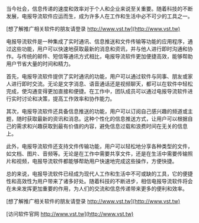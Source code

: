当今社会，信息传递的速度和效率对于个人和企业来说至关重要。随着科技的不断发展，电报导流软件应运而生，成为许多人在工作和生活中必不可少的工具之一。

[想了解推广相关软件的朋友请登录 http://www.vst.tw](http://www.vst.tw)

电报导流软件是一种集成了实时通讯、信息推送和文件传输等功能的应用程序，通过这些功能，用户可以快速地获取最新的消息和资讯，并与他人进行即时沟通和协作。与传统的邮件、短信等通讯方式相比，电报导流软件更加便捷高效，能够帮助用户节省大量的时间和精力。

首先，电报导流软件提供了实时通讯的功能，用户可以通过软件与同事、朋友或家人进行即时交流。无论是文字消息、语音通话还是视频聊天，都可以在软件中轻松完成，使沟通变得更加直接和便捷。在工作中，团队成员可以通过电报导流软件进行实时讨论和决策，提高工作效率和协作能力。

其次，电报导流软件还具备信息推送的功能，用户可以订阅自己感兴趣的频道或主题，随时获取最新的资讯和消息。这种个性化的信息推送方式，让用户可以根据自己的需求和兴趣获取到最有价值的内容，避免信息过载和浪费时间在无关的信息上。

此外，电报导流软件还支持文件传输功能，用户可以轻松地分享各种类型的文件，如文档、图片、音频等。无论是在工作中需要共享文件，还是在生活中需要传输照片和视频，电报导流软件都能够帮助用户快速地完成这些操作，方便快捷。

总的来说，电报导流软件已经成为现代人工作和生活中不可或缺的工具，它的便捷性和高效性为用户带来了诸多好处。随着科技的不断进步，相信电报导流软件将会在未来发挥更加重要的作用，为人们的交流和信息传递带来更多的便利和效率。

[想了解推广相关软件的朋友请登录 http://www.vst.tw](http://www.vst.tw)


[访问软件官网 http://www.vst.tw](http://www.vst.tw)

